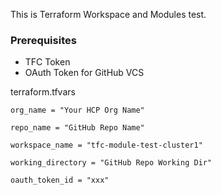 This is Terraform Workspace and Modules test.

### Prerequisites 
- TFC Token
- OAuth Token for GitHub VCS

terraform.tfvars
```
org_name = "Your HCP Org Name"

repo_name = "GitHub Repo Name"

workspace_name = "tfc-module-test-cluster1"

working_directory = "GitHub Repo Working Dir"

oauth_token_id = "xxx"
```
